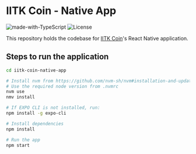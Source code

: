 # IITK Coin - Native App
![made-with-TypeScript](https://img.shields.io/badge/Made%20with-TypeScript-2f74c0.svg)
![License](https://img.shields.io/github/license/bhuvansingla/iitk-coin)

This repository holds the codebase for [IITK Coin](https://github.com/bhuvansingla/iitk-coin)'s React Native application.

## Steps to run the application

```sh
cd iitk-coin-native-app

# Install nvm from https://github.com/nvm-sh/nvm#installation-and-update
# Use the required node version from .nvmrc
nvm use
nmv install

# If EXPO CLI is not installed, run:
npm install -g expo-cli

# Install dependencies
npm install

# Run the app
npm start

```
